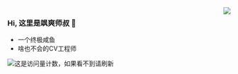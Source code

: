 <a href="#">
<img align="right" src="https://github-readme-stats.vercel.app/api?username=vlssu&show_icons=true&theme=dark">
</a>

### Hi, 这里是飒爽师叔 👋

- 一个终极咸鱼
- 啥也不会的CV工程师

![这是访问量计数，如果看不到请刷新](https://jwenjian-visitor-badge-5.glitch.me/badge?page_id=vlssu.vlssu.readme)

<!--
**vlssu/vlssu** is a ✨ _special_ ✨ repository because its `README.md` (this file) appears on your GitHub profile.

Here are some ideas to get you started:

- 🔭 I’m currently working on ...
- 🌱 I’m currently learning ...
- 👯 I’m looking to collaborate on ...
- 🤔 I’m looking for help with ...
- 💬 Ask me about ...
- 📫 How to reach me: ...
- 😄 Pronouns: ...
- ⚡ Fun fact: ...
-->
